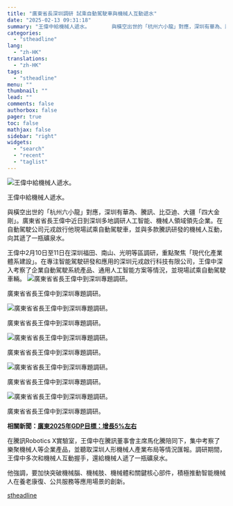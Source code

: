 ```yaml
---
title: "廣東省長深圳調研 試乘自動駕駛車與機械人互動遞水"
date: "2025-02-13 09:31:18"
summary: "王偉中給機械人遞水。       與橫空出世的「杭州六小龍」對應，深圳有華為、騰訊、比亞迪、..."
categories:
  - "stheadline"
lang:
  - "zh-HK"
translations:
  - "zh-HK"
tags:
  - "stheadline"
menu: ""
thumbnail: ""
lead: ""
comments: false
authorbox: false
pager: true
toc: false
mathjax: false
sidebar: "right"
widgets:
  - "search"
  - "recent"
  - "taglist"
---
```


![王偉中給機械人遞水。](https://image.stheadline.com/f/680p0/0x0/100/none/f64711053773440e9c2e71ace4fb4b99/stheadline/inewsmedia/20250213/_2025021309291319036.jpg)

王偉中給機械人遞水。




與橫空出世的「杭州六小龍」對應，深圳有華為、騰訊、比亞迪、大疆「四大金剛」。廣東省省長王偉中近日到深圳多地調研人工智能、機械人領域領先企業。在自動駕駛公司元戎啟行他現場試乘自動駕駛車，並與多款騰訊研發的機械人互動，向其遞了一瓶礦泉水。

王偉中2月10日至11日在深圳福田、南山、光明等區調研，重點聚焦「現代化產業體系建設」。在專注智能駕駛研發和應用的深圳元戎啟行科技有限公司，王偉中深入考察了企業自動駕駛系統產品、通用人工智能方案等情況，並現場試乘自動駕駛車輛。
 ![廣東省省長王偉中到深圳專題調研。](https://image.hkhl.hk/f/1024p0/0x0/100/none/235cc0c4862503018929754f8ca1a73e/2025-02/1_0_18.png)


廣東省省長王偉中到深圳專題調研。



 ![廣東省省長王偉中到深圳專題調研。](https://image.hkhl.hk/f/1024p0/0x0/100/none/c7745584768eb2c7aa02f0c5cb0b9522/2025-02/Clipboard02_1.png)


廣東省省長王偉中到深圳專題調研。



 ![廣東省省長王偉中到深圳專題調研。](https://image.hkhl.hk/f/1024p0/0x0/100/none/709603af5422cb85c66ae8b3ed7eeec1/2025-02/Clipboard03_4.png)


廣東省省長王偉中到深圳專題調研。



 ![廣東省省長王偉中到深圳專題調研。](https://image.hkhl.hk/f/1024p0/0x0/100/none/2cd1672ba3e5d8a88425ad70045a4342/2025-02/Clipboard04_3.png)


廣東省省長王偉中到深圳專題調研。



 ![廣東省省長王偉中到深圳專題調研。](https://image.hkhl.hk/f/1024p0/0x0/100/none/9a21a37269edbcbd7b9210935254a8f9/2025-02/Clipboard05_3.png)


廣東省省長王偉中到深圳專題調研。




**相關新聞：[廣東2025年GDP目標：增長5%左右](https://www.stheadline.com/realtime-china/3419858/%E5%BB%A3%E6%9D%B12025%E5%B9%B4GDP%E7%9B%AE%E6%A8%99%E5%A2%9E%E9%95%B75%E5%B7%A6%E5%8F%B3)**

在騰訊Robotics X實驗室，王偉中在騰訊董事會主席馬化騰陪同下，集中考察了樂聚機械人等企業產品，並聽取深圳人形機械人產業布局等情況匯報。調研期間，王偉中多次和機械人互動握手，還給機械人遞了一瓶礦泉水。

他強調，要加快突破機械腦、機械肢、機械體和關鍵核心部件，積極推動智能機械人在養老康復、公共服務等應用場景的創新。

[stheadline](https://std.stheadline.com/realtime/article/2052481/即時-中國-廣東省長深圳調研-試乘自動駕駛車與機械人互動遞水)
